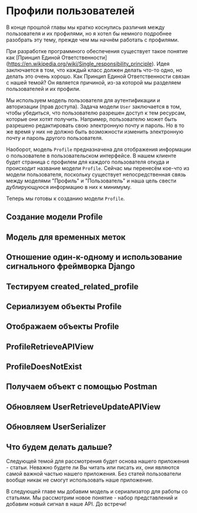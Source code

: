 # Профили пользователей

В конце прошлой главы мы кратко коснулись различия между пользователя и их профилями, но я хотел бы немного подробнее разобрать эту тему, прежде чем мы начнём работать с профилями.

При разработке программного обеспечения существует такое понятие как [Принцип Единой Ответственности] (https://en.wikipedia.org/wiki/Single_responsibility_principle). Идея заключается в том, что каждый класс должен делать что-то одно, но делать это очень хорошо. Как Принцип Единой Ответственности связан с нашей темой? Он является причиной, из-за которой мы разделяем пользователей и их профили.

Мы используем модель пользователя для аутентификации и авторизации (прав доступа). Задача модели `User` заключается в том, чтобы убедиться, что пользователю разрешен доступ к тем ресурсам, которые они хотят получить. Например, пользователю может быть разрешено редактировать свою электронную почту и пароль. Но в то же время у них не должно быть возможности изменить электронную почту и пароль другого пользователя.

Наоборот, модель `Profile` предназначена для отображения информации о пользователе в пользовательском интерфейсе. В нашем клиенте будет страница с профилем для каждого пользователя откуда и происходит название модели `Profile`. Сейчас мы перенесём кое-что из модели пользователя, поскольку существует непосредственная связь между моделями "Профиль" и "Пользователь" и наша цель свести дублирующуюся информацию в них к минимуму.

Теперь мы готовы к созданию модели `Profile`.

## Создание модели Profile

## Модель для временных меток

## Отношение один-к-одному и использование сигнального фреймворка Django

## Тестируем created_related_profile

## Сериализуем объекты Profile

## Отображаем объекты Profile

## ProfileRetrieveAPIView

## ProfileDoesNotExist

## Получаем объект с помощью Postman

## Обновляем UserRetrieveUpdateAPIView

## Обновляем UserSerializer

## Что будем делать дальше?

Следующей темой для рассмотрения будет основа нашего приложения - статьи. Неважно будете ли Вы читать или писать их, они являются самой важной частью нашего приложения. Без статей пользователи вообще никак не смогут использовать наше приложение.

В следующей главе мы добавим модель и сериализатор для работы со статьями. Мы рассмотрим новое понятие - набор представлений и добавим новый сигнал в наше API. До встречи!
